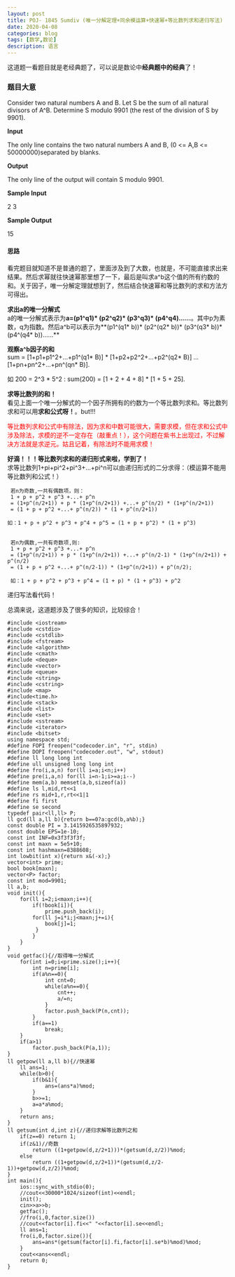 ```yaml
---
layout: post
title: POJ- 1845 Sumdiv (唯一分解定理+同余模运算+快速幂+等比数列求和递归写法)
date: 2020-04-08
categories: blog
tags: [数学,数论]
description: 语言
---
```


这道题一看题目就是老经典题了，可以说是数论中**经典题中的经典**了！

### 题目大意
Consider two natural numbers A and B. Let S be the sum of all natural divisors of A^B. Determine S modulo 9901 (the rest of the division of S by 9901). 

**Input**<br>

The only line contains the two natural numbers A and B, (0 <= A,B <= 50000000)separated by blanks. 

**Output**<br>

The only line of the output will contain S modulo 9901. 

**Sample Input**<br>

2 3

**Sample Output**

15

#### 思路
看完题目就知道不是普通的题了，里面涉及到了大数，也就是，不可能直接求出来结果。然后求幂就往快速幂那里想了一下，最后是叫求a^b这个值的所有约数的和。关于因子，唯一分解定理就想到了，然后结合快速幂和等比数列的求和方法方可得出。<br>

**求出a的唯一分解式**<br>
a的唯一分解式表示为**a=(p1^q1)* (p2^q2)* (p3^q3)* (p4^q4)……**。其中p为素数，q为指数。然后a^b可以表示为**(p1^(q1* b))* (p2^(q2* b))* (p3^(q3* b))* (p4^(q4* b))……**

**观察a^b因子的和**<br>
sum = [1+p1+p1^2+...+p1^(q1* B)] * [1+p2+p2^2+...+p2^(q2* B)] *...* [1+pn+pn^2+...+pn^(qn* B)].

  如 200 = 2^3 * 5^2 :  sum(200) = [1 + 2 + 4 + 8] * [1 + 5 + 25].

**求等比数列的和！**<br>
看见上面一个唯一分解式的一个因子所拥有的约数为一个等比数列求和。等比数列求和可以用**求和公式呀！**。but!!!<br>
<p style="color: red;">等比数列求和公式中有除法，因为求和中数可能很大，需要求模，但在求和公式中涉及除法，求模的逆不一定存在（敲重点！），这个问题在紫书上出现过，不过解决方法就是求逆元。姑且记着，有除法时不能用求模！</p>

**好滴！！！等比数列求和的递归形式来啦，学到了！**<br>
求等比数列1+pi+pi^2+pi^3+...+pi^n可以由递归形式的二分求得：（模运算不能用等比数列和公式！）<br>

     若n为奇数,一共有偶数项，则：
     1 + p + p^2 + p^3 +...+ p^n
     = (1+p^(n/2+1)) + p * (1+p^(n/2+1)) +...+ p^(n/2) * (1+p^(n/2+1))
     = (1 + p + p^2 +...+ p^(n/2)) * (1 + p^(n/2+1))

    如：1 + p + p^2 + p^3 + p^4 + p^5 = (1 + p + p^2) * (1 + p^3)


     若n为偶数,一共有奇数项,则:
     1 + p + p^2 + p^3 +...+ p^n
     = (1+p^(n/2+1)) + p * (1+p^(n/2+1)) +...+ p^(n/2-1) * (1+p^(n/2+1)) + p^(n/2)
     = (1 + p + p^2 +...+ p^(n/2-1)) * (1+p^(n/2+1)) + p^(n/2);

     如：1 + p + p^2 + p^3 + p^4 = (1 + p) * (1 + p^3) + p^2


递归写法看代码！<br>

总滴来说，这道题涉及了很多的知识，比较综合！

```
#include <iostream>
#include <cstdio>
#include <cstdlib>
#include <fstream>
#include <algorithm>
#include <cmath>
#include <deque>
#include <vector>
#include <queue>
#include <string>
#include <cstring>
#include <map>
#include<time.h>
#include <stack>
#include <list>
#include <set>
#include <sstream>
#include <iterator>
#include <bitset>
using namespace std;
#define FOPI freopen("codecoder.in", "r", stdin)
#define DOPI freopen("codecoder.out", "w", stdout)
#define ll long long int
#define ull unsigned long long int
#define fro(i,a,n) for(ll i=a;i<n;i++)
#define pre(i,a,n) for(ll i=n-1;i>=a;i--)
#define mem(a,b) memset(a,b,sizeof(a))
#define ls l,mid,rt<<1
#define rs mid+1,r,rt<<1|1
#define fi first
#define se second
typedef pair<ll,ll> P;
ll gcd(ll a,ll b){return b==0?a:gcd(b,a%b);}
const double PI = 3.1415926535897932;
const double EPS=1e-10;
const int INF=0x3f3f3f3f;
const int maxn = 5e5+10;
const int hashmaxn=8388608;
int lowbit(int x){return x&(-x);}
vector<int> prime;
bool book[maxn];
vector<P> factor;
const int mod=9901;
ll a,b;
void init(){
    for(ll i=2;i<maxn;i++){
        if(!book[i]){
            prime.push_back(i);
        for(ll j=i*i;j<maxn;j+=i){
            book[j]=1;
         }
        }
    }
}
void getfac(){//取得唯一分解式
    for(int i=0;i<prime.size();i++){
        int n=prime[i];
        if(a%n==0){
            int cnt=0;
            while(a%n==0){
                cnt++;
                a/=n;
            }
            factor.push_back(P(n,cnt));
        }
        if(a==1)
            break;
    }
    if(a>1)
        factor.push_back(P(a,1));
}
ll getpow(ll a,ll b){//快速幂
    ll ans=1;
    while(b>0){
        if(b&1){
            ans=(ans*a)%mod;
        }
        b>>=1;
        a=a*a%mod;
    }
    return ans;
}
ll getsum(int d,int z){//递归求解等比数列之和
    if(z==0) return 1;
    if(z&1)//奇数
        return ((1+getpow(d,z/2+1)))*(getsum(d,z/2))%mod;
    else
        return ((1+getpow(d,z/2+1))*(getsum(d,z/2-1))+getpow(d,z/2))%mod;
}
int main(){
    ios::sync_with_stdio(0);
    //cout<<30000*1024/sizeof(int)<<endl;
    init();
    cin>>a>>b;
    getfac();
    //fro(i,0,factor.size())
    //cout<<factor[i].fi<<" "<<factor[i].se<<endl;
    ll ans=1;
    fro(i,0,factor.size()){
        ans=ans*(getsum(factor[i].fi,factor[i].se*b)%mod)%mod;
    }
    cout<<ans<<endl;
    return 0;
}
```








